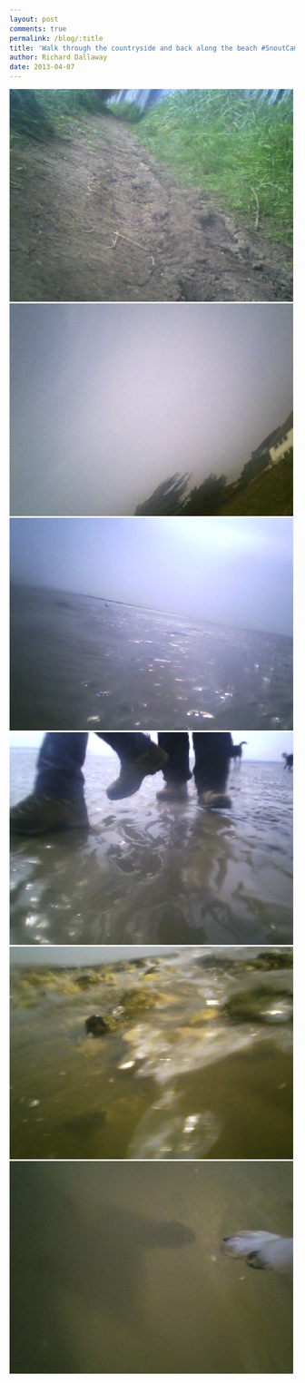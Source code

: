 ```yaml
---
layout: post
comments: true
permalink: /blog/:title
title: 'Walk through the countryside and back along the beach #SnoutCam'
author: Richard Dallaway
date: 2013-04-07
---
```


<div><a href="/media/PICT0018.JPG"><img width="500" src="/media/PICT0018.JPG.500.JPG" height="375"></img></a></div><div><a href="/media/PICT0050.JPG"><img width="500" src="/media/PICT0050.JPG.500.JPG" height="375"></img></a></div><div><a href="/media/PICT0056.JPG"><img width="500" src="/media/PICT0056.JPG.500.JPG" height="375"></img></a></div><div><a href="/media/PICT0058.JPG"><img width="500" src="/media/PICT0058.JPG.500.JPG" height="375"></img></a></div><div><a href="/media/PICT0061.JPG"><img width="500" src="/media/PICT0061.JPG.500.JPG" height="375"></img></a></div><div><a href="/media/PICT0062.JPG"><img width="500" src="/media/PICT0062.JPG.500.JPG" height="375"></img></a></div>


       
    
